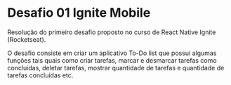 # Desafio 01 Ignite Mobile 
Resolução do primeiro desafio proposto no curso de React Native Ignite (Rocketseat).

O desafio consiste em criar um aplicativo To-Do list que possui algumas funções tais quais como criar tarefas, marcar e desmarcar tarefas como concluídas, deletar tarefas, mostrar quantidade de tarefas e quantidade de tarefas concluídas etc.
